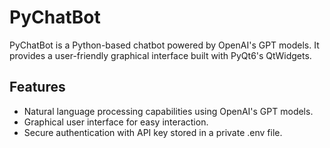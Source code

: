 # PyChatBot

PyChatBot is a Python-based chatbot powered by OpenAI's GPT models. It provides a user-friendly graphical interface built with PyQt6's QtWidgets.

## Features

- Natural language processing capabilities using OpenAI's GPT models.
- Graphical user interface for easy interaction.
- Secure authentication with API key stored in a private .env file.
